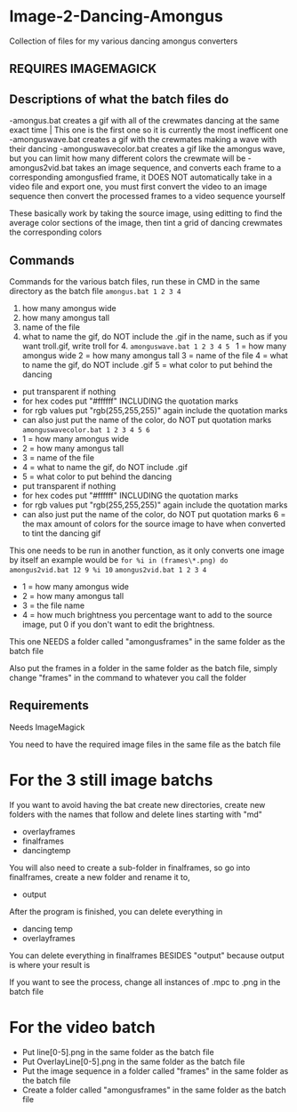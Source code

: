 # Image-2-Dancing-Amongus
Collection of files for my various dancing amongus converters

## REQUIRES IMAGEMAGICK

## Descriptions of what the batch files do

-amongus.bat creates a gif with all of the crewmates dancing at the same exact time | This one is the first one so it is currently the most inefficent one
-amonguswave.bat creates a gif with the crewmates making a wave with their dancing
-amonguswavecolor.bat creates a gif like the amongus wave, but you can limit how many different colors the crewmate will be
-amongus2vid.bat takes an image sequence, and converts each frame to a corresponding amongusfied frame, it DOES NOT automatically take in a video file and export one, you must first convert the video to an image sequence then convert the processed frames to a video sequence yourself

These basically work by taking the source image, using editting to find the average color sections of the image, then tint a grid of dancing crewmates the corresponding colors

## Commands

Commands for the various batch files, run these in CMD in the same directory as the batch file
`
amongus.bat 1 2 3 4
`
1. how many amongus wide
2. how many amongus tall
3. name of the file
4. what to name the gif, do NOT include the .gif in the name, such as if you want troll.gif, write troll for 4.
`
amonguswave.bat 1 2 3 4 5 
`
1 = how many amongus wide
2 = how many amongus tall
3 = name of the file
4 = what to name the gif, do NOT include .gif
5 = what color to put behind the dancing
 - put transparent if nothing
 - for hex codes put "#ffffff" INCLUDING the quotation marks
 - for rgb values put "rgb(255,255,255)" again include the quotation marks
 - can also just put the name of the color, do NOT put quotation marks 
`
amonguswavecolor.bat 1 2 3 4 5 6
`
- 1 = how many amongus wide
- 2 = how many amongus tall
- 3 = name of the file
- 4 = what to name the gif, do NOT include .gif
- 5 = what color to put behind the dancing
 - put transparent if nothing
 - for hex codes put "#ffffff" INCLUDING the quotation marks
 - for rgb values put "rgb(255,255,255)" again include the quotation marks
 - can also just put the name of the color, do NOT put quotation marks 
6 = the max amount of colors for the source image to have when converted to tint the dancing gif

This one needs to be run in another function, as it only converts one image by itself
an example would be
`
for %i in (frames\*.png) do amongus2vid.bat 12 9 %i 10
`
`
amongus2vid.bat 1 2 3 4
`
- 1 = how many amongus wide
- 2 = how many amongus tall
- 3 = the file name
- 4 = how much brightness you percentage want to add to the source image, put 0 if you don't want to edit the brightness.

This one NEEDS a folder called "amongusframes" in the same folder as the batch file

Also put the frames in a folder in the same folder as the batch file, simply change "frames\" in the command to whatever you call the folder


## Requirements

Needs ImageMagick

You need to have the required image files in the same file as the batch file

# For the 3 still image batchs

If you want to avoid having the bat create new directories, create new folders with the names that follow and delete lines starting with "md"

- overlayframes
- finalframes
- dancingtemp

You will also need to create a sub-folder in finalframes, so go into finalframes, create a new folder and rename it to,
- output

After the program is finished, you can delete everything in 
- dancing temp
- overlayframes

You can delete everything in finalframes BESIDES "output" because output is where your result is

If you want to see the process, change all instances of .mpc to .png in the batch file

# For the video batch

- Put line[0-5].png in the same folder as the batch file
- Put OverlayLine[0-5].png in the same folder as the batch file
- Put the image sequence in a folder called "frames" in the same folder as the batch file
- Create a folder called "amongusframes" in the same folder as the batch file
